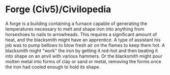 # Forge (Civ5)/Civilopedia

A forge is a building containing a furnace capable of generating the temperatures necessary to melt and shape iron into anything from horseshoes to nails to arrowheads. This requires a significant amount of heat, and the blacksmith might have an apprentice. A type of assistant his job was to pump bellows to blow fresh air on the flames to keep them hot. A blacksmith might "work" the iron by getting it red-hot and then beating it into shape on an anvil with various hammers. Or the blacksmith might pour molten metal into forms of clay or sand or metal, removing the forms once the iron had cooled enough to hold its shape.